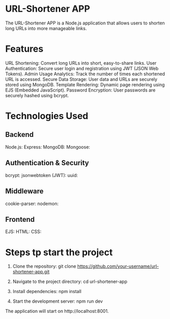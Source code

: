 # URL-Shortener APP

The URL-Shortener APP is a Node.js application that allows users to shorten long URLs into more manageable links. 

# Features
URL Shortening: Convert long URLs into short, easy-to-share links.
User Authentication: Secure user login and registration using JWT (JSON Web Tokens).
Admin Usage Analytics: Track the number of times each shortened URL is accessed.
Secure Data Storage: User data and URLs are securely stored using MongoDB.
Template Rendering: Dynamic page rendering using EJS (Embedded JavaScript).
Password Encryption: User passwords are securely hashed using bcrypt.

# Technologies Used

## Backend
Node.js: 
Express: 
MongoDB: 
Mongoose:

## Authentication & Security
bcrypt: 
jsonwebtoken (JWT):
uuid:

## Middleware
cookie-parser:
nodemon: 

## Frontend
EJS:
HTML:
CSS:


# Steps tp start the project 

1. Clone the repository:
git clone https://github.com/your-username/url-shortener-app.git

2. Navigate to the project directory:
cd url-shortener-app

3. Install dependencies:
npm install

4. Start the development server:
npm run dev

The application will start on http://localhost:8001.
